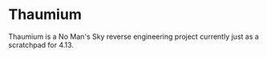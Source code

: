# Thaumium

Thaumium is a No Man's Sky reverse engineering project currently just as a scratchpad for 4.13.
